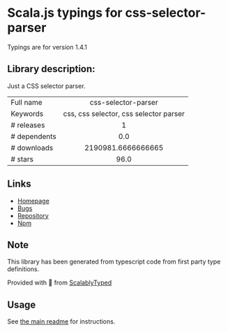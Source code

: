 
# Scala.js typings for css-selector-parser

Typings are for version 1.4.1

## Library description:
Just a CSS selector parser.

|                    |                 |
| ------------------ | :-------------: |
| Full name          | css-selector-parser |
| Keywords           | css, css selector, css selector parser |
| # releases         | 1 |
| # dependents       | 0.0 |
| # downloads        | 2190981.6666666665 |
| # stars            | 96.0 |

## Links
- [Homepage](https://github.com/mdevils/css-selector-parser#readme)
- [Bugs](https://github.com/mdevils/css-selector-parser/issues)
- [Repository](https://github.com/mdevils/css-selector-parser)
- [Npm](https://www.npmjs.com/package/css-selector-parser)
    


## Note
This library has been generated from typescript code from first party type definitions.

Provided with :purple_heart: from [ScalablyTyped](https://github.com/oyvindberg/ScalablyTyped)

## Usage
See [the main readme](../../readme.md) for instructions.


